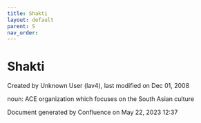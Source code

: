 ```yaml
---
title: Shakti
layout: default
parent: S
nav_order:
---
```


# Shakti

Created by  Unknown User (lav4), last modified on Dec 01, 2008

noun: ACE organization which focuses on the South Asian culture

Document generated by Confluence on May 22, 2023 12:37



